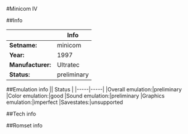 #Minicom IV

##Info

||Info|
|-----|-----|
|**Setname:**|minicom
|**Year:**|1997
|**Manufacturer:**|Ultratec
|**Status:**|preliminary

##Emulation info
|| Status |
|-----|-----|
|Overall emulation:|preliminary
|Color emulation:|good
|Sound emulation:|preliminary
|Graphics emulation:|imperfect
|Savestates:|unsupported

##Tech info

##Romset info

<!--- START OF EDITED COMMENT DO NOT TOUCH TEXT ABOVE-->
